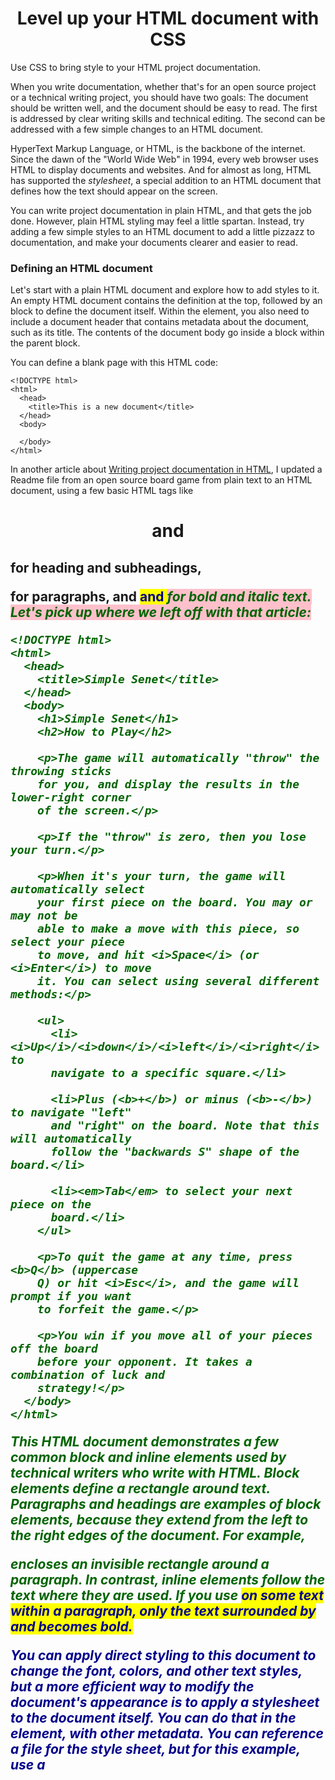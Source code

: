 [#]: subject: "Level up your HTML document with CSS"
[#]: via: "https://opensource.com/article/22/8/css-html-project-documentation"
[#]: author: "Jim Hall https://opensource.com/users/jim-hall"
[#]: collector: "lkxed"
[#]: translator: "XiaotingHuang22"
[#]: reviewer: " "
[#]: publisher: " "
[#]: url: " "

Level up your HTML document with CSS
======
Use CSS to bring style to your HTML project documentation.

When you write documentation, whether that's for an open source project or a technical writing project, you should have two goals: The document should be written well, and the document should be easy to read. The first is addressed by clear writing skills and technical editing. The second can be addressed with a few simple changes to an HTML document.

HyperText Markup Language, or HTML, is the backbone of the internet. Since the dawn of the "World Wide Web" in 1994, every web browser uses HTML to display documents and websites. And for almost as long, HTML has supported the *stylesheet*, a special addition to an HTML document that defines how the text should appear on the screen.

You can write project documentation in plain HTML, and that gets the job done. However, plain HTML styling may feel a little spartan. Instead, try adding a few simple styles to an HTML document to add a little pizzazz to documentation, and make your documents clearer and easier to read.

### Defining an HTML document

Let's start with a plain HTML document and explore how to add styles to it. An empty HTML document contains the <!DOCTYPE html> definition at the top, followed by an <html> block to define the document itself. Within the <html> element, you also need to include a document header that contains metadata about the document, such as its title. The contents of the document body go inside a <body> block within the parent <html> block.

You can define a blank page with this HTML code:

```
<!DOCTYPE html>
<html>
  <head>
    <title>This is a new document</title>
  </head>
  <body>

  </body>
</html>
```

In another article about [Writing project documentation in HTML][2], I updated a Readme file from an open source board game from plain text to an HTML document, using a few basic HTML tags like <h1> and <h2> for heading and subheadings, <p> for paragraphs, and <b> and <i> for bold and italic text. Let's pick up where we left off with that article:

```
<!DOCTYPE html>
<html>
  <head>
    <title>Simple Senet</title>
  </head>
  <body>
    <h1>Simple Senet</h1>
    <h2>How to Play</h2>
    
    <p>The game will automatically "throw" the throwing sticks
    for you, and display the results in the lower-right corner
    of the screen.</p>
    
    <p>If the "throw" is zero, then you lose your turn.</p>
    
    <p>When it's your turn, the game will automatically select
    your first piece on the board. You may or may not be
    able to make a move with this piece, so select your piece
    to move, and hit <i>Space</i> (or <i>Enter</i>) to move
    it. You can select using several different methods:</p>
    
    <ul>
      <li><i>Up</i>/<i>down</i>/<i>left</i>/<i>right</i> to
      navigate to a specific square.</li>
    
      <li>Plus (<b>+</b>) or minus (<b>-</b>) to navigate "left"
      and "right" on the board. Note that this will automatically
      follow the "backwards S" shape of the board.</li>
    
      <li><em>Tab</em> to select your next piece on the
      board.</li>
    </ul>
    
    <p>To quit the game at any time, press <b>Q</b> (uppercase
    Q) or hit <i>Esc</i>, and the game will prompt if you want
    to forfeit the game.</p>
    
    <p>You win if you move all of your pieces off the board
    before your opponent. It takes a combination of luck and
    strategy!</p>
  </body>
</html>
```

This HTML document demonstrates a few common block and inline elements used by technical writers who write with HTML. Block elements define a rectangle around text. Paragraphs and headings are examples of block elements, because they extend from the left to the right edges of the document. For example, <p> encloses an invisible rectangle around a paragraph. In contrast, inline elements follow the text where they are used. If you use <b> on some text within a paragraph, only the text surrounded by <b> and </b> becomes bold.

You can apply direct styling to this document to change the font, colors, and other text styles, but a more efficient way to modify the document's appearance is to apply a *stylesheet* to the document itself. You can do that in the <head> element, with other metadata. You can reference a file for the style sheet, but for this example, use a <style> block to define a style sheet within the document. Here's the <head> with an empty stylesheet:

```
<!DOCTYPE html>
<html>
  <head>
    <title>Simple Senet</title>
    <style>

    </style>
  </head>
  <body>
    ...
  </body>
</html>
```

### Defining styles

Since you're just starting to learn about stylesheets, let's demonstrate a basic style: background color. I like to start with the background color because it helps to demonstrate block and inline elements. Let's apply a somewhat gaudy stylesheet that sets a *light blue* background color for all <p> paragraphs, and a *light green* background for the <ul> unordered list. Use a *yellow* background for any bold text, and a *pink* background for any italics text.

You define these using styles in the <style> block of our HTML document. The stylesheet uses a different markup than an HTML document. The style syntax looks like `element { style; style; style; ... }` and uses curly braces to group together several text styles into a single definition.

```
<style>
p { background-color: lightblue; }
ul { background-color: lightgreen; }

b { background-color: yellow; }
i { background-color: pink; }
    </style>
```

Note that each style ends with a semicolon.

If you view this HTML document in a web browser, you can see how the <p> and <ul> block elements are filled in as rectangles, and the <b> and <i> inline elements highlight only the bold and italics text. This use of contrasting colors may not be pretty to look at, but I think you can see the block and inline elements:

![My eyes! But the colors do help us see block and inline elements.][3]

### Applying styles

You can use styles to make this Readme document easier to read. You're just starting to learn about styles, you'll stick to a few simple style elements:

* background-color to set the background color
* color to set the text color
* font-family to use a different text font
* margin-top to add space above an element
* margin-bottom to add space below an element
* text-align to change how the text is displayed, such as to the left, to the right, or centered

Let's start over with your stylesheet and apply these new styles to your document. To begin, use a more pleasing font for your document. If your HTML document does not specify a font, the web browser picks one for you. Depending on how the browser is set up, this could be a *serif* font, like the font used in my screenshot, or a *sans-serif* font. Serif fonts have a small stroke added to each letter, which makes these fonts much easier to read in print. Sans-serif fonts lack this extra stroke, which makes text appear sharper on a computer display. Common serif fonts include Garamond or Times New Roman. Popular sans-serif fonts include Roboto and Arial.

For example, to set the document body font to Roboto, use this style:

```
body { font-family: Roboto; }
```

By setting a font, you assume the person viewing your document also has that font installed. Some fonts have become so common they are considered de facto "Web safe" fonts. These include sans-serif fonts like Arial and serif fonts such as Times New Roman. Roboto is a newer font and may not be available everywhere. So instead of listing just one font, web designers usually put one or more "backup" fonts. You can add these alternative fonts by separating them with a comma. For example, if the user doesn't have the Roboto font on their system, you can instead use Arial for the text body by using this style definition:

```
body { font-family: Roboto, Arial; }
```

All web browsers define a default serif and sans-serif font that you can reference with those names. Users can change which font they prefer to use for serif and sans-serif, so aren't likely to be the same for everyone, but using serif or sans-serif in a font list is usually a good idea. By adding that font, at least the user gets some approximation of how you want the HTML document to appear:

```
body { font-family: Roboto, Arial, sans-serif; }
```

If your font name is more than one word, you have to put quotes around it. HTML allows you to use either single quotes or double quotes here. Define a few serif fonts for the heading and subheading, including Times New Roman:

```
h1 { font-family: "Times New Roman", Garamond, serif; }
h2 { font-family: "Times New Roman", Garamond, serif; }
```

Note that the h1 heading and h2 subheading use exactly the same font definition. If you want to avoid the extra typing, you can use a stylesheet shortcut to use the same style definition for both h1 and h2:

```
h1, h2 { font-family: "Times New Roman", Garamond, serif; }
```

When writing documentation, many technical writers prefer to center the main title on the page. You can use text-align on a block element, such as the h1 heading, to center just the title:

```
h1 { text-align: center; }
```

To help bold and italics text to stand out, put them in a slightly different color. For certain documents, I might use *dark blue* for bold text, and *dark green* for italics text. These are pretty close to black, but with just enough subtle difference that the color grabs the reader's attention.

```
b { color: darkblue; }
i { color: darkgreen; }
```

Finally, I prefer to add extra spacing around my list elements, to make these easier to read. If each list item was only a few words, the extra space might not matter. But the middle item  in my example text is quite long and wraps to a second line. The extra space helps the reader see each item in this list more clearly. You can use the margin style to add space above and below a block element:

```
li { margin-top: 10px; margin-bottom: 10px; }
```

This style defines a distance, which I've indicated here as 10px (ten *pixels*) above and below each list element. You can use several different measures for distance. Ten pixels is literally the space of ten pixels on your screen, whether that's a desktop monitor, a laptop display, or a phone or tablet screen.

Assuming you really just want to add an extra blank line between the list elements, you can also use em for my measurement. An *em* is an old typesetting term that is exactly the width of capital **M** if you refer to left and right spacing, or the height of a capital **M** for vertical spacing. So you can instead write the margin style using 1em:

```
li { margin-top: 1em; margin-bottom: 1em; }
```

The complete list of styles in your HTML document looks like this:

```
<!DOCTYPE html>
<html>
  <head>
    <title>Simple Senet</title>
    <style>
      body { font-family: Roboto, Arial, sans-serif; }
      h1, h2 { font-family: "Times New Roman", Garamond, serif; }
      h1 { text-align: center; }
      b { color: darkblue; }
      i { color: darkgreen; }
      li { margin-top: 1em; margin-bottom: 1em; }
    </style>
  </head>
  <body>
    <h1>Simple Senet</h1>
    <h2>How to Play</h2>
    
    <p>The game will automatically "throw" the throwing sticks
    for you, and display the results in the lower-right corner
    of the screen.</p>
    
    <p>If the "throw" is zero, then you lose your turn.</p>
    
    <p>When it's your turn, the game will automatically select
    your first piece on the board. You may or may not be
    able to make a move with this piece, so select your piece
    to move, and hit <i>Space</i> (or <i>Enter</i>) to move
    it. You can select using several different methods:</p>
    
    <ul>
      <li><i>Up</i>/<i>down</i>/<i>left</i>/<i>right</i> to
      navigate to a specific square.</li>
    
      <li>Plus (<b>+</b>) or minus (<b>-</b>) to navigate "left"
      and "right" on the board. Note that this will automatically
      follow the "backwards S" shape of the board.</li>
    
      <li><em>Tab</em> to select your next piece on the
      board.</li>
    </ul>
    
    <p>To quit the game at any time, press <b>Q</b> (uppercase
    Q) or hit <i>Esc</i>, and the game will prompt if you want
    to forfeit the game.</p>
    
    <p>You win if you move all of your pieces off the board
    before your opponent. It takes a combination of luck and
    strategy!</p>
  </body>
</html>
```

When viewed on a web browser, you see your Readme document in a sans-serif font, with serif fonts for the heading and subheading. The page title is centered. The bold and italics text use a slightly different color that calls the reader's attention without being distracting. Finally, your list items have extra space around them, making each item easier to read.

![By adding a few styles, we've made this Readme much easier to read.][4]

This is a simple introduction to using styles in technical writing. Having mastered the basics, you might be interested in [Mozilla's HTML Guide][5]. This includes some great beginner's tutorials so you can learn how to create your own web pages.

For more information on how CSS styling works, I recommend [Mozilla's CSS Guide][6].

Image by: (Jim Hall, CC BY-SA 4.0)

--------------------------------------------------------------------------------

via: https://opensource.com/article/22/8/css-html-project-documentation

作者：[Jim Hall][a]
选题：[lkxed][b]
译者：[XiaotingHuang22](https://github.com/XiaotingHuang22)
校对：[校对者ID](https://github.com/校对者ID)

本文由 [LCTT](https://github.com/LCTT/TranslateProject) 原创编译，[Linux中国](https://linux.cn/) 荣誉推出

[a]: https://opensource.com/users/jim-hall
[b]: https://github.com/lkxed
[1]: https://opensource.com/sites/default/files/lead-images/painting_computer_screen_art_design_creative.png
[2]: https://opensource.com/article/22/8/writing-project-documentation-html
[3]: https://opensource.com/sites/default/files/2022-08/style-html-1.png
[4]: https://opensource.com/sites/default/files/2022-08/style-html-2.png
[5]: https://developer.mozilla.org/en-US/docs/Web/HTML
[6]: https://developer.mozilla.org/en-US/docs/Web/CSS
